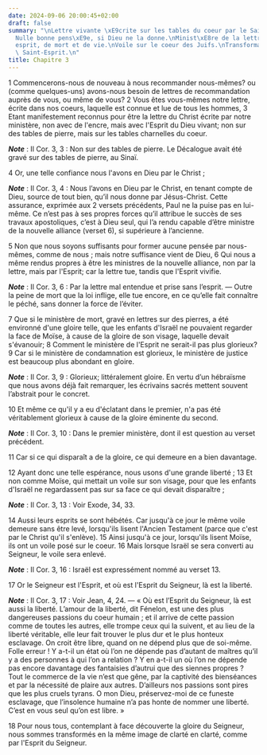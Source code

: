 ```yaml
---
date: 2024-09-06 20:00:45+02:00
draft: false
summary: "\nLettre vivante \xE9crite sur les tables du coeur par le Saint-Esprit.\n\
  Nulle bonne pens\xE9e, si Dieu ne la donne.\nMinist\xE8re de la lettre et de l\u2019\
  esprit, de mort et de vie.\nVoile sur le coeur des Juifs.\nTransformation par le\
  \ Saint-Esprit.\n"
title: Chapitre 3
---
```





1 Commencerons-nous de nouveau à nous recommander nous-mêmes? ou (comme quelques-uns) avons-nous besoin de lettres de recommandation auprès de vous, ou même de vous? 2 Vous êtes vous-mêmes notre lettre, écrite dans nos coeurs, laquelle est connue et lue de tous les hommes, 3 Etant manifestement reconnus pour être la lettre du Christ écrite par notre ministère, non avec de l'encre, mais avec l'Esprit du Dieu vivant; non sur des tables de pierre, mais sur les tables charnelles du coeur.

***Note*** :  II Cor. 3, 3 : Non sur des tables de pierre. Le Décalogue avait été gravé sur des tables de pierre, au Sinaï.


4 Or, une telle confiance nous l'avons en Dieu par le Christ ;

***Note*** :  II Cor. 3, 4 : Nous l’avons en Dieu par le Christ, en tenant compte de Dieu, source de tout bien, qu’il nous donne par Jésus-Christ. Cette assurance, exprimée aux 2 versets précédents, Paul ne la puise pas en lui-même. Ce n’est pas à ses propres forces qu’il attribue le succès de ses travaux apostoliques, c’est à Dieu seul, qui l’a rendu capable d’être ministre de la nouvelle alliance (verset 6), si supérieure à l’ancienne.

5 Non que nous soyons suffisants pour former aucune pensée par nous-mêmes, comme de nous ; mais notre suffisance vient de Dieu, 6 Qui nous a même rendus propres à être les ministres de la nouvelle alliance, non par la lettre, mais par l'Esprit; car la lettre tue, tandis que l'Esprit vivifie.

***Note*** :  II Cor. 3, 6 : Par la lettre mal entendue et prise sans l’esprit. ― Outre la peine de mort que la loi inflige, elle tue encore, en ce qu’elle fait connaître le péché, sans donner la force de l’éviter.


7 Que si le ministère de mort, gravé en lettres sur des pierres, a été environné d'une gloire telle, que les enfants d'Israël ne pouvaient regarder la face de Moïse, à cause de la gloire de son visage, laquelle devait s'évanouir; 8 Comment le ministère de l'Esprit ne serait-il pas plus glorieux? 9 Car si le ministère de condamnation est glorieux, le ministère de justice est beaucoup plus abondant en gloire.

***Note*** :  II Cor. 3, 9 : Glorieux; littéralement gloire. En vertu d’un hébraïsme que nous avons déjà fait remarquer, les écrivains sacrés mettent souvent l’abstrait pour le concret.

10 Et même ce qu'il y a eu d'éclatant dans le premier, n'a pas été véritablement glorieux à cause de la gloire éminente du second.

***Note*** :  II Cor. 3, 10 : Dans le premier ministère, dont il est question au verset précédent.

11 Car si ce qui disparaît a de la gloire, ce qui demeure en a bien davantage.


12 Ayant donc une telle espérance, nous usons d'une grande liberté ; 13 Et non comme Moïse, qui mettait un voile sur son visage, pour que les enfants d'Israël ne regardassent pas sur sa face ce qui devait disparaître ;

***Note*** :  II Cor. 3, 13 : Voir Exode, 34, 33.

14 Aussi leurs esprits se sont hébétés. Car jusqu'à ce jour le même voile demeure sans être levé, lorsqu'ils lisent l'Ancien Testament (parce que c'est par le Christ qu'il s'enlève). 15 Ainsi jusqu'à ce jour, lorsqu'ils lisent Moïse, ils ont un voile posé sur le coeur. 16 Mais lorsque Israël se sera converti au Seigneur, le voile sera enlevé.

***Note*** :  II Cor. 3, 16 : Israël est expressément nommé au verset 13.

17 Or le Seigneur est l'Esprit, et où est l'Esprit du Seigneur, là est la liberté.

***Note*** :  II Cor. 3, 17 : Voir Jean, 4, 24. ― « Où est l’Esprit du Seigneur, là est aussi la liberté. L’amour de la liberté, dit Fénelon, est une des plus dangereuses passions du coeur humain ; et il arrive de cette passion comme de toutes les autres, elle trompe ceux qui la suivent, et au lieu de la liberté véritable, elle leur fait trouver le plus dur et le plus honteux esclavage. On croit être libre, quand on ne dépend plus que de soi-même. Folle erreur ! Y a-t-il un état où l’on ne dépende pas d’autant de maîtres qu’il y a des personnes à qui l’on a relation ? Y en a-t-il un où l’on ne dépende pas encore davantage des fantaisies d’autrui que des siennes propres ? Tout le commerce de la vie n’est que gêne, par la captivité des bienséances et par la nécessité de plaire aux autres. D’ailleurs nos passions sont pires que les plus cruels tyrans. O mon Dieu, préservez-moi de ce funeste esclavage, que l’insolence humaine n’a pas honte de nommer une liberté. C’est en vous seul qu’on est libre. »

18 Pour nous tous, contemplant à face découverte la gloire du Seigneur, nous sommes transformés en la même image de clarté en clarté, comme par l'Esprit du Seigneur.

